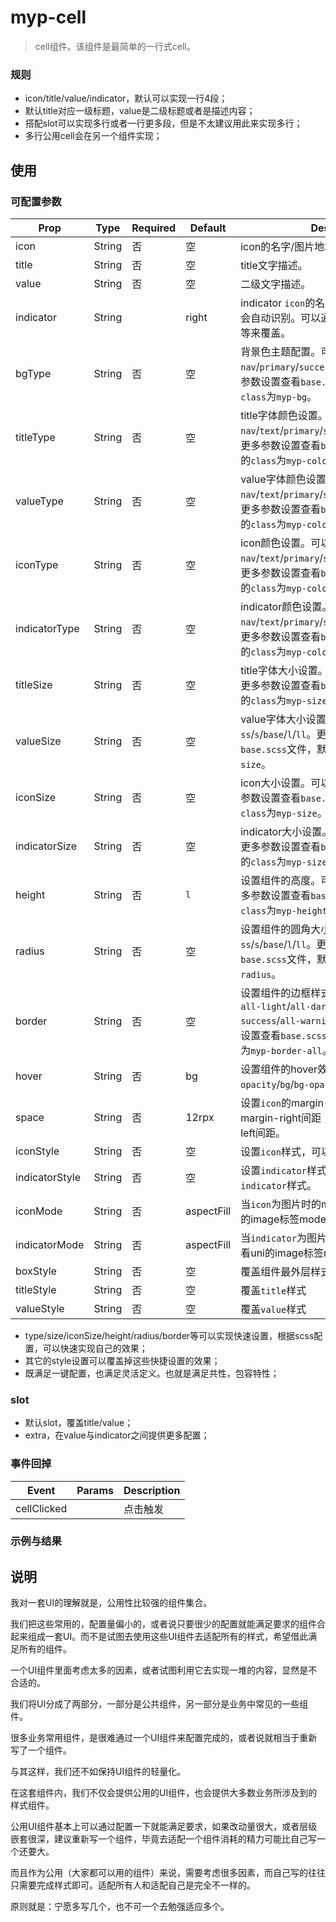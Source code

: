 # myp-cell

> cell组件。该组件是最简单的一行式cell。

### 规则

- icon/title/value/indicator，默认可以实现一行4段；
- 默认title对应一级标题，value是二级标题或者是描述内容；
- 搭配slot可以实现多行或者一行更多段，但是不太建议用此来实现多行；
- 多行公用cell会在另一个组件实现；

## 使用

### 可配置参数

| Prop | Type | Required | Default | Description |
|-------------|------------|--------|--------|-----|
| icon | String | 否 | 空 | icon的名字/图片地址，图片会自动识别。 |
| title | String | 否 | 空 | title文字描述。 |
| value | String | 否 | 空 | 二级文字描述。 |
| indicator | String |  | right | indicator `icon`的名字，或者图片地址。图片会自动识别。可以通过indicator为空字符串等来覆盖。 |
| bgType | String | 否 | 空 | 背景色主题配置。可以取`nav`/`primary`/`success`/`warning`/`error`。更多参数设置查看`base.scss`文件，默认对应的`class`为`myp-bg`。 |
| titleType | String | 否 | 空 | title字体颜色设置。可以取`nav`/`text`/`primary`/`success`/`warning`/`error`。更多参数设置查看`base.scss`文件，默认对应的`class`为`myp-color`。 |
| valueType | String | 否 | 空 | value字体颜色设置。可以取`nav`/`text`/`primary`/`success`/`warning`/`error`。更多参数设置查看`base.scss`文件，默认对应的`class`为`myp-color`。|
| iconType | String | 否 | 空 | icon颜色设置。可以取`nav`/`text`/`primary`/`success`/`warning`/`error`。更多参数设置查看`base.scss`文件，默认对应的`class`为`myp-color`。|
| indicatorType | String | 否 | 空 | indicator颜色设置。可以取`nav`/`text`/`primary`/`success`/`warning`/`error`。更多参数设置查看`base.scss`文件，默认对应的`class`为`myp-color`。|
| titleSize | String | 否 | 空 | title字体大小设置。可以取`ss`/`s`/`base`/`l`/`ll`。更多参数设置查看`base.scss`文件，默认对应的`class`为`myp-size`。|
| valueSize | String | 否 | 空 | value字体大小设置。可以取`ss`/`s`/`base`/`l`/`ll`。更多参数设置查看`base.scss`文件，默认对应的`class`为`myp-size`。|
| iconSize | String | 否 | 空 | icon大小设置。可以取`ss`/`s`/`base`/`l`/`ll`。更多参数设置查看`base.scss`文件，默认对应的`class`为`myp-size`。|
| indicatorSize | String | 否 | 空 | indicator大小设置。可以取`ss`/`s`/`base`/`l`/`ll`。更多参数设置查看`base.scss`文件，默认对应的`class`为`myp-size`。 |
| height | String | 否 | `l` | 设置组件的高度。可以取`ss`/`s`/`base`/`l`/`ll`。更多参数设置查看`base.scss`文件，默认对应的`class`为`myp-height`。
| radius | String | 否 | 空 | 设置组件的圆角大小。可以取`ss`/`s`/`base`/`l`/`ll`。更多参数设置查看`base.scss`文件，默认对应的`class`为`myp-radius`。|
| border | String | 否 | 空 | 设置组件的边框样式。边框设置。可以取`all-light`/`all-dark`/`all-primary`/`all-success`/`all-warning`/`all-error`。更多参数设置查看`base.scss`文件，默认对应的`class`为`myp-border-all`。|
| hover | String | 否 | bg | 设置组件的hover效果，可以取`opacity`/`bg`/`bg-opacity`。|
| space | String | 否 | 12rpx | 设置`icon`的margin-right间距，`title`的margin-right间距 ，`indicator`的margin-left间距。|
| iconStyle | String | 否 | 空 | 设置`icon`样式，可以覆盖之前`icon`样式。|
| indicatorStyle | String | 否 | 空 | 设置`indicator`样式，可以覆盖之前`indicator`样式。|
| iconMode | String | 否 | aspectFill | 当`icon`为图片时的mode，更多参数查看uni的image标签mode属性。|
| indicatorMode | String | 否 | aspectFill | 当`indicator`为图片时的mode，更多参数查看uni的image标签mode属性。 |
| boxStyle | String | 否 | 空 | 覆盖组件最外层样式。 |
| titleStyle | String | 否 | 空 | 覆盖`title`样式 |
| valueStyle | String | 否 | 空 | 覆盖`value`样式 |

- type/size/iconSize/height/radius/border等可以实现快速设置，根据scss配置，可以快速实现自己的效果；
- 其它的style设置可以覆盖掉这些快捷设置的效果；
- 既满足一键配置，也满足灵活定义。也就是满足共性，包容特性；

### slot

- 默认slot，覆盖title/value；
- extra，在value与indicator之间提供更多配置；

### 事件回掉
| Event     | Params   | Description  |
|--------|--------|-----|
| cellClicked | | 点击触发 |

### 示例与结果

## 说明
我对一套UI的理解就是，公用性比较强的组件集合。

我们把这些常用的，配置量偏小的，或者说只要很少的配置就能满足要求的组件合起来组成一套UI。而不是试图去使用这些UI组件去适配所有的样式，希望借此满足所有的组件。

一个UI组件里面考虑太多的因素，或者试图利用它去实现一堆的内容，显然是不合适的。

我们将UI分成了两部分，一部分是公共组件，另一部分是业务中常见的一些组件。

很多业务常用组件，是很难通过一个UI组件来配置完成的，或者说就相当于重新写了一个组件。

与其这样，我们还不如保持UI组件的轻量化。

在这套组件内，我们不仅会提供公用的UI组件，也会提供大多数业务所涉及到的样式组件。

公用UI组件基本上可以通过配置一下就能满足要求，如果改动量很大，或者层级嵌套很深，建议重新写一个组件，毕竟去适配一个组件消耗的精力可能比自己写一个还要大。

而且作为公用（大家都可以用的组件）来说，需要考虑很多因素，而自己写的往往只需要完成样式即可。适配所有人和适配自己是完全不一样的。

原则就是：宁愿多写几个，也不可一个去勉强适应多个。
